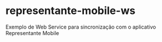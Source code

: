 # representante-mobile-ws
Exemplo de Web Service para sincronização com o aplicativo Representante Mobile 
